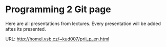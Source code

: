 # Programming 2 Git page

Here are all presentations from lectures.
Every presentation will be added aftes its presented.

URL:
http://homel.vsb.cz/~kud007/prii_p_en.html
